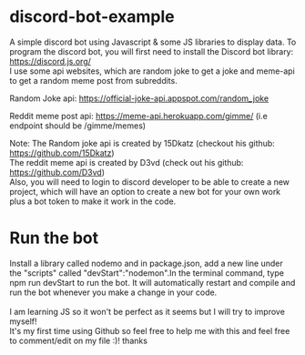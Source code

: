 # discord-bot-example
A simple discord bot using Javascript &amp; some JS libraries to display data.
To program the discord bot, you will first need to install the Discord bot library: https://discord.js.org/ <br/>
I use some api websites, which are random joke to get a joke and meme-api to get a random meme post from subreddits.

Random Joke api: https://official-joke-api.appspot.com/random_joke

Reddit meme post api: https://meme-api.herokuapp.com/gimme/<!---[put_your_subreddit_name_here_to_get_a_post]---> (i.e endpoint should be /gimme/memes)

Note:
The Random joke api is created by 15Dkatz (checkout his github: https://github.com/15Dkatz) <br/>
The reddit meme api is created by D3vd (check out his github: https://github.com/D3vd) <br/>
Also, you will need to login to discord developer to be able to create a new project, which will have an option to create a new bot for your own work plus a bot token
to make it work in the code.<br/>
# Run the bot
Install a library called nodemo and in package.json, add a new line under the "scripts" called "devStart":"nodemon".In the terminal command, type npm run devStart to run the bot. It will automatically restart and compile and run the bot whenever you make a change in your code. <br/><br/>
I am learning JS so it won't be perfect as it seems but I will try to improve myself!<br/>
It's my first time using Github so feel free to help me with this and feel free to comment/edit on my file :)! thanks

